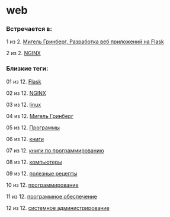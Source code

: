 # web

### Встречается в:

1 из 2. [Мигель Гринберг, Разработка веб приложений на Flask](../Книги/Программирование/Мигель%20Гринберг%20-%20Разработка%20веб%20приложений%20на%20Flask.md)

2 из 2. [NGINX](../Компьютеры%20и%20софт/Программы/Nginx.md)


### Близкие теги:

01 из 12. [Flask](../__tags/flask.md)

02 из 12. [NGINX](../__tags/nginx.md)

03 из 12. [linux](../__tags/linux.md)

04 из 12. [Мигель Гринберг](../__tags/migel_grinberg.md)

05 из 12. [Программы](../__tags/programmy.md)

06 из 12. [книги](../__tags/knigi.md)

07 из 12. [книги по программированию](../__tags/knigi_po_programmirovaniy.md)

08 из 12. [компьютеры](../__tags/kompytery.md)

09 из 12. [полезные рецепты](../__tags/poleznye_retsepty.md)

10 из 12. [программирование](../__tags/programmirovanie.md)

11 из 12. [программное обеспечение](../__tags/programmnoe_obespechenie.md)

12 из 12. [системное администрирование](../__tags/sistemnoe_administrirovanie.md)

